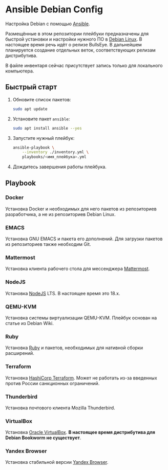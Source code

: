 # Ansible Debian Config

Настройка Debian с помощью [Ansible][1].

Размещённые в этом репозитории плейбуки предназначены для быстрой установки и настройки нужного ПО в [Debian Linux][2]. В настоящее время речь идёт о релизе BullsEye. В дальнейшем планируется создание отдельных веток, соответствующих релизам дистрибутива.

В файле инвентаря сейчас присутствует запись только для локального компьютера.

## Быстрый старт

1. Обновите список пакетов:

    ```bash
    sudo apt update
    ```

1. Установите пакет `ansible`:

    ```bash
    sudo apt install ansible --yes
    ```

1. Запустите нужный плейбук:

    ```bash
    ansible-playbook \
        --inventory ./inventory.yml \
        playbooks/<имя_плейбука>.yml
    ```

1. Дождитесь завершения работы плейбука.

## Playbook

### Docker

Установка Docker и необходимых для него пакетов из репозиториев разработчика, а не из репозиториев Debian Linux.

### EMACS

Установка GNU EMACS и пакета его дополнений. Для загрузки пакетов из репозиториев также необходим Git.

### Mattermost

Установка клиента рабочего стола для мессенджера [Mattermost][4].

### NodeJS

Установка [NodeJS][3] LTS. В настоящее время это 18.x.

### QEMU-KVM

Установка системы виртуализации QEMU-KVM. Плейбук основан на статье из Debian Wiki.

### Ruby

Установка [Ruby][5] и пакетов, необходимых для нативной сборки расширений.

### Terraform

Установка [HashiCorp Terraform][6]. Может не работать из-за введенных против России санкционных ограничений.

### Thunderbird

Установка почтового клиента Mozilla Thunderbird.

### VirtualBox

Установка [Oracle VirtualBox][7]. **В настоящее время дистрибутива для Debian Bookworm не существует**.

### Yandex Browser

Установка стабильной версии [Yandex Browser][8].

[1]: https://ansible.com/
[2]: https://debian.org/
[3]: https://nodejs.org/
[4]: https://mattermost.com/
[5]: https://ruby-lang.org/
[6]: https://developer.hashicorp.com/terraform
[7]: https://virtualbox.org/
[8]: https://browser.yandex.ru/
